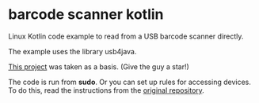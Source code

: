 # barcode scanner kotlin

Linux Kotlin code example to read from a USB barcode scanner directly.

The example uses the library usb4java.

[This project](https://github.com/vpatron/barcode_scanner_python) was taken as a basis. (Give the guy a star!)

The code is run from **sudo**. Or you can set up rules for accessing devices.
To do this, read the instructions from the [original repository](https://github.com/vpatron/barcode_scanner_python).